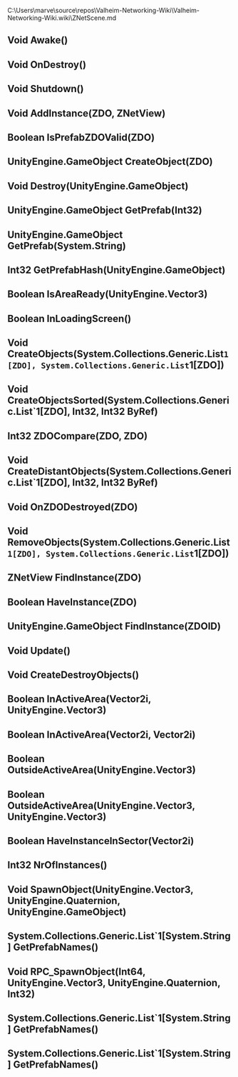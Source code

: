 C:\Users\marve\source\repos\Valheim-Networking-Wiki\Valheim-Networking-Wiki.wiki\ZNetScene.md

## Void Awake()

## Void OnDestroy()

## Void Shutdown()

## Void AddInstance(ZDO, ZNetView)

## Boolean IsPrefabZDOValid(ZDO)

## UnityEngine.GameObject CreateObject(ZDO)

## Void Destroy(UnityEngine.GameObject)

## UnityEngine.GameObject GetPrefab(Int32)

## UnityEngine.GameObject GetPrefab(System.String)

## Int32 GetPrefabHash(UnityEngine.GameObject)

## Boolean IsAreaReady(UnityEngine.Vector3)

## Boolean InLoadingScreen()

## Void CreateObjects(System.Collections.Generic.List`1[ZDO], System.Collections.Generic.List`1[ZDO])

## Void CreateObjectsSorted(System.Collections.Generic.List`1[ZDO], Int32, Int32 ByRef)

## Int32 ZDOCompare(ZDO, ZDO)

## Void CreateDistantObjects(System.Collections.Generic.List`1[ZDO], Int32, Int32 ByRef)

## Void OnZDODestroyed(ZDO)

## Void RemoveObjects(System.Collections.Generic.List`1[ZDO], System.Collections.Generic.List`1[ZDO])

## ZNetView FindInstance(ZDO)

## Boolean HaveInstance(ZDO)

## UnityEngine.GameObject FindInstance(ZDOID)

## Void Update()

## Void CreateDestroyObjects()

## Boolean InActiveArea(Vector2i, UnityEngine.Vector3)

## Boolean InActiveArea(Vector2i, Vector2i)

## Boolean OutsideActiveArea(UnityEngine.Vector3)

## Boolean OutsideActiveArea(UnityEngine.Vector3, UnityEngine.Vector3)

## Boolean HaveInstanceInSector(Vector2i)

## Int32 NrOfInstances()

## Void SpawnObject(UnityEngine.Vector3, UnityEngine.Quaternion, UnityEngine.GameObject)

## System.Collections.Generic.List`1[System.String] GetPrefabNames()

## Void RPC_SpawnObject(Int64, UnityEngine.Vector3, UnityEngine.Quaternion, Int32)

## System.Collections.Generic.List`1[System.String] GetPrefabNames()

## System.Collections.Generic.List`1[System.String] GetPrefabNames()